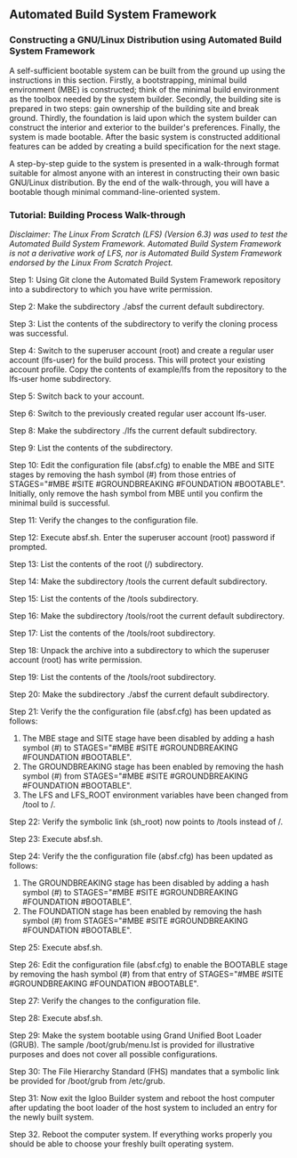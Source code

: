 ## Automated Build System Framework

### Constructing a GNU/Linux Distribution using Automated Build System Framework

A self-sufficient bootable system can be built from the ground up using the instructions in this section. Firstly, a bootstrapping, minimal build environment (MBE) is constructed; think of the minimal build environment as the toolbox needed by the system builder. Secondly, the building site is prepared in two steps: gain ownership of the building site and break ground. Thirdly, the foundation is laid upon which the system builder can construct the interior and exterior to the builder's preferences. Finally, the system is made bootable. After the basic system is constructed additional features can be added by creating a build specification for the next stage.

A step-by-step guide to the system is presented in a walk-through format suitable for almost anyone with an interest in constructing their own basic GNU/Linux distribution. By the end of the walk-through, you will have a bootable though minimal command-line-oriented system.

### Tutorial: Building Process Walk-through

*Disclaimer: The Linux From Scratch (LFS) (Version 6.3) was used to test the Automated Build System Framework. Automated Build System Framework is not a derivative work of LFS, nor is Automated Build System Framework endorsed by the Linux From Scratch Project.*

Step 1: Using Git clone the Automated Build System Framework repository into a subdirectory to which you have write permission.

Step 2: Make the subdirectory ./absf the current default subdirectory.

Step 3: List the contents of the subdirectory to verify the cloning process was successful.

Step 4: Switch to the superuser account (root) and create a regular user account (lfs-user) for the build process. This will protect your existing account profile. Copy the contents of example/lfs from the repository to the lfs-user home subdirectory.

Step 5: Switch back to your account.

Step 6: Switch to the previously created regular user account lfs-user.

Step 8: Make the subdirectory ./lfs the current default subdirectory.

Step 9: List the contents of the subdirectory.

Step 10: Edit the configuration file (absf.cfg) to enable the MBE and SITE stages by removing the hash symbol (#) from those entries of
STAGES="#MBE #SITE #GROUNDBREAKING #FOUNDATION #BOOTABLE". Initially, only remove the hash symbol from MBE until you confirm the minimal build is successful.

Step 11: Verify the changes to the configuration file.

Step 12: Execute absf.sh. Enter the superuser account (root) password if prompted.

Step 13: List the contents of the root (/) subdirectory.

Step 14: Make the subdirectory /tools the current default subdirectory.

Step 15: List the contents of the /tools subdirectory.

Step 16: Make the subdirectory /tools/root the current default subdirectory.

Step 17: List the contents of the /tools/root subdirectory.

Step 18: Unpack the archive into a subdirectory to which the superuser account (root) has write permission.

Step 19: List the contents of the /tools/root subdirectory.

Step 20: Make the subdirectory ./absf the current default subdirectory.

Step 21: Verify the the configuration file (absf.cfg) has been updated as follows:

1. The MBE stage and SITE stage have been disabled by adding a hash symbol (#) to STAGES="#MBE #SITE #GROUNDBREAKING #FOUNDATION #BOOTABLE".
2. The GROUNDBREAKING stage has been enabled by removing the hash symbol (#) from STAGES="#MBE #SITE #GROUNDBREAKING #FOUNDATION #BOOTABLE".
3. The LFS and LFS_ROOT environment variables have been changed from /tool to /.

Step 22: Verify the symbolic link (sh_root) now points to /tools instead of /.

Step 23: Execute absf.sh.

Step 24: Verify the the configuration file (absf.cfg) has been updated as follows:

1. The GROUNDBREAKING stage has been disabled by adding a hash symbol (#) to STAGES="#MBE #SITE #GROUNDBREAKING #FOUNDATION #BOOTABLE".
2. The FOUNDATION stage has been enabled by removing the hash symbol (#) from STAGES="#MBE #SITE #GROUNDBREAKING #FOUNDATION #BOOTABLE".

Step 25: Execute absf.sh.

Step 26: Edit the configuration file (absf.cfg) to enable the BOOTABLE stage by removing the hash symbol (#) from that entry of
STAGES="#MBE #SITE #GROUNDBREAKING #FOUNDATION #BOOTABLE".

Step 27: Verify the changes to the configuration file.

Step 28: Execute absf.sh.

Step 29: Make the system bootable using Grand Unified Boot Loader (GRUB). The sample /boot/grub/menu.lst is provided for illustrative purposes and does not cover all possible configurations.

Step 30: The File Hierarchy Standard (FHS) mandates that a symbolic link be provided for /boot/grub from /etc/grub.

Step 31: Now exit the Igloo Builder system and reboot the host computer after updating the boot loader of the host system to included an entry for the newly built system.

Step 32. Reboot the computer system. If everything works properly you should be able to choose your freshly built operating system.
